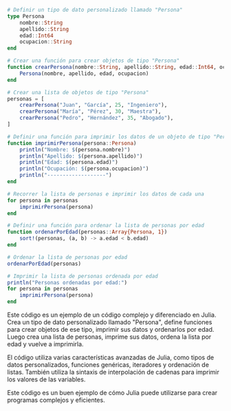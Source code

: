 ```julia
# Definir un tipo de dato personalizado llamado "Persona"
type Persona
    nombre::String
    apellido::String
    edad::Int64
    ocupacion::String
end

# Crear una función para crear objetos de tipo "Persona"
function crearPersona(nombre::String, apellido::String, edad::Int64, ocupacion::String)
    Persona(nombre, apellido, edad, ocupacion)
end

# Crear una lista de objetos de tipo "Persona"
personas = [
    crearPersona("Juan", "García", 25, "Ingeniero"),
    crearPersona("María", "Pérez", 30, "Maestra"),
    crearPersona("Pedro", "Hernández", 35, "Abogado"),
]

# Definir una función para imprimir los datos de un objeto de tipo "Persona"
function imprimirPersona(persona::Persona)
    println("Nombre: $(persona.nombre)")
    println("Apellido: $(persona.apellido)")
    println("Edad: $(persona.edad)")
    println("Ocupación: $(persona.ocupacion)")
    println("-------------------")
end

# Recorrer la lista de personas e imprimir los datos de cada una
for persona in personas
    imprimirPersona(persona)
end

# Definir una función para ordenar la lista de personas por edad
function ordenarPorEdad(personas::Array{Persona, 1})
    sort!(personas, (a, b) -> a.edad < b.edad)
end

# Ordenar la lista de personas por edad
ordenarPorEdad(personas)

# Imprimir la lista de personas ordenada por edad
println("Personas ordenadas por edad:")
for persona in personas
    imprimirPersona(persona)
end

```

Este código es un ejemplo de un código complejo y diferenciado en Julia. Crea un tipo de dato personalizado llamado "Persona", define funciones para crear objetos de ese tipo, imprimir sus datos y ordenarlos por edad. Luego crea una lista de personas, imprime sus datos, ordena la lista por edad y vuelve a imprimirla.

El código utiliza varias características avanzadas de Julia, como tipos de datos personalizados, funciones genéricas, iteradores y ordenación de listas. También utiliza la sintaxis de interpolación de cadenas para imprimir los valores de las variables.

Este código es un buen ejemplo de cómo Julia puede utilizarse para crear programas complejos y eficientes.